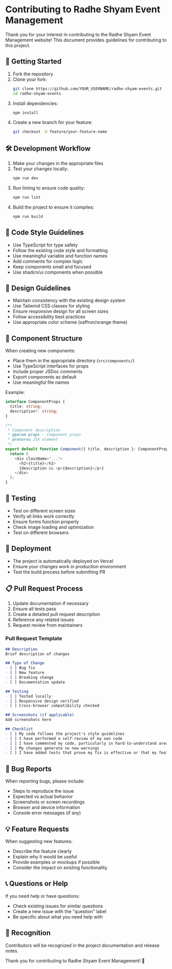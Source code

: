 # Contributing to Radhe Shyam Event Management

Thank you for your interest in contributing to the Radhe Shyam Event Management website! This document provides guidelines for contributing to this project.

## 🚀 Getting Started

1. Fork the repository
2. Clone your fork:
   ```bash
   git clone https://github.com/YOUR_USERNAME/radhe-shyam-events.git
   cd radhe-shyam-events
   ```
3. Install dependencies:
   ```bash
   npm install
   ```
4. Create a new branch for your feature:
   ```bash
   git checkout -b feature/your-feature-name
   ```

## 🛠️ Development Workflow

1. Make your changes in the appropriate files
2. Test your changes locally:
   ```bash
   npm run dev
   ```
3. Run linting to ensure code quality:
   ```bash
   npm run lint
   ```
4. Build the project to ensure it compiles:
   ```bash
   npm run build
   ```

## 📝 Code Style Guidelines

- Use TypeScript for type safety
- Follow the existing code style and formatting
- Use meaningful variable and function names
- Add comments for complex logic
- Keep components small and focused
- Use shadcn/ui components when possible

## 🎨 Design Guidelines

- Maintain consistency with the existing design system
- Use Tailwind CSS classes for styling
- Ensure responsive design for all screen sizes
- Follow accessibility best practices
- Use appropriate color scheme (saffron/orange theme)

## 🔧 Component Structure

When creating new components:
- Place them in the appropriate directory (`src/components/`)
- Use TypeScript interfaces for props
- Include proper JSDoc comments
- Export components as default
- Use meaningful file names

Example:
```typescript
interface ComponentProps {
  title: string;
  description?: string;
}

/**
 * Component description
 * @param props - Component props
 * @returns JSX element
 */
export default function Component({ title, description }: ComponentProps) {
  return (
    <div className="...">
      <h2>{title}</h2>
      {description && <p>{description}</p>}
    </div>
  );
}
```

## 📱 Testing

- Test on different screen sizes
- Verify all links work correctly
- Ensure forms function properly
- Check image loading and optimization
- Test on different browsers

## 🚀 Deployment

- The project is automatically deployed on Vercel
- Ensure your changes work in production environment
- Test the build process before submitting PR

## 📋 Pull Request Process

1. Update documentation if necessary
2. Ensure all tests pass
3. Create a detailed pull request description
4. Reference any related issues
5. Request review from maintainers

### Pull Request Template

```markdown
## Description
Brief description of changes

## Type of Change
- [ ] Bug fix
- [ ] New feature
- [ ] Breaking change
- [ ] Documentation update

## Testing
- [ ] Tested locally
- [ ] Responsive design verified
- [ ] Cross-browser compatibility checked

## Screenshots (if applicable)
Add screenshots here

## Checklist
- [ ] My code follows the project's style guidelines
- [ ] I have performed a self-review of my own code
- [ ] I have commented my code, particularly in hard-to-understand areas
- [ ] My changes generate no new warnings
- [ ] I have added tests that prove my fix is effective or that my feature works
```

## 🐛 Bug Reports

When reporting bugs, please include:
- Steps to reproduce the issue
- Expected vs actual behavior
- Screenshots or screen recordings
- Browser and device information
- Console error messages (if any)

## 💡 Feature Requests

When suggesting new features:
- Describe the feature clearly
- Explain why it would be useful
- Provide examples or mockups if possible
- Consider the impact on existing functionality

## 📞 Questions or Help

If you need help or have questions:
- Check existing issues for similar questions
- Create a new issue with the "question" label
- Be specific about what you need help with

## 🙏 Recognition

Contributors will be recognized in the project documentation and release notes.

Thank you for contributing to Radhe Shyam Event Management! 🎉 